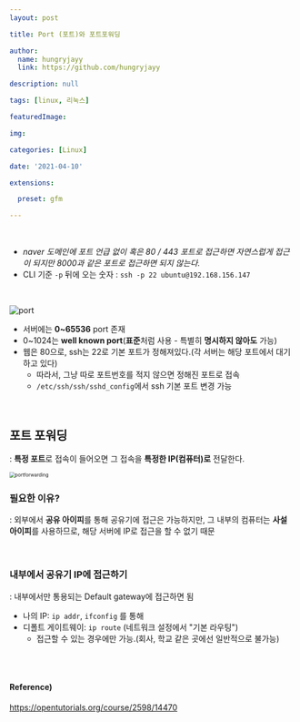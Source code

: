 ```yaml
---
layout: post

title: Port (포트)와 포트포워딩

author: 
  name: hungryjayy
  link: https://github.com/hungryjayy

description: null

tags: [linux, 리눅스]

featuredImage: 

img: 

categories: [Linux]

date: '2021-04-10'

extensions:

  preset: gfm

---
```


<br>

* *naver 도메인에 포트 언급 없이 혹은 80 / 443 포트로 접근하면 자연스럽게 접근이 되지만 8000과 같은 포트로 접근하면 되지 않는다.*
* CLI 기준 `-p` 뒤에 오는 숫자 : `ssh -p 22 ubuntu@192.168.156.147`

<br>

![port](https://hungryjayy.github.io/assets/img/Linux/port.png)

* 서버에는 **0~65536** port 존재
* 0~1024는 **well known port**(**표준**처럼 사용 - 특별히 **명시하지 않아도** 가능)
* 웹은 80으로, ssh는 22로 기본 포트가 정해져있다.(각 서버는 해당 포트에서 대기하고 있다)
  * 따라서, 그냥 따로 포트번호를 적지 않으면 정해진 포트로 접속
  * `/etc/ssh/ssh/sshd_config`에서 ssh 기본 포트 변경 가능

<br>

## 포트 포워딩

: **특정 포트**로 접속이 들어오면 그 접속을 **특정한 IP(컴퓨터)로** 전달한다.

<img src="https://hungryjayy.github.io/assets/img/Linux/portforwarding.png" alt="portforwarding" style="zoom:60%;" />

### 필요한 이유?

: 외부에서 **공유 아이피**를 통해 공유기에 접근은 가능하지만, 그 내부의 컴퓨터는 **사설 아이피**를 사용하므로, 해당 서버에 IP로 접근을 할 수 없기 때문

<br>

### 내부에서 공유기 IP에 접근하기

: 내부에서만 통용되는 Default gateway에 접근하면 됨

* 나의 IP: `ip addr`, `ifconfig` 를 통해
* 디폴트 게이트웨이: `ip route` (네트워크 설정에서 "기본 라우팅") 
  * 접근할 수 있는 경우에만 가능.(회사, 학교 같은 곳에선 일반적으로 불가능)

<br><br>

#### Reference)

https://opentutorials.org/course/2598/14470